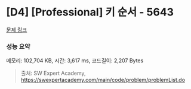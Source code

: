 # [D4] [Professional] 키 순서 - 5643 

[문제 링크](https://swexpertacademy.com/main/code/problem/problemDetail.do?contestProbId=AWXQsLWKd5cDFAUo) 

### 성능 요약

메모리: 102,704 KB, 시간: 3,617 ms, 코드길이: 2,207 Bytes



> 출처: SW Expert Academy, https://swexpertacademy.com/main/code/problem/problemList.do
